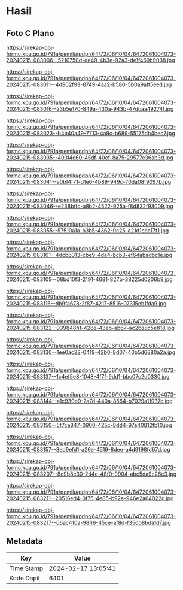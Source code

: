 # Hasil

## Foto C Plano

https://sirekap-obj-formc.kpu.go.id/791a/pemilu/pdpr/64/72/06/10/04/6472061004073-20240215-083006--5210750d-de49-4b3e-92a3-de1f469b9038.jpg

https://sirekap-obj-formc.kpu.go.id/791a/pemilu/pdpr/64/72/06/10/04/6472061004073-20240215-083011--4d902f93-8749-4aa2-b580-5b0a9aff5eed.jpg

https://sirekap-obj-formc.kpu.go.id/791a/pemilu/pdpr/64/72/06/10/04/6472061004073-20240215-083016--23b5e170-849a-430a-943b-47dcaa49274f.jpg

https://sirekap-obj-formc.kpu.go.id/791a/pemilu/pdpr/64/72/06/10/04/6472061004073-20240215-083023--b4b40a49-7713-4a9c-b689-55175db4bec7.jpg

https://sirekap-obj-formc.kpu.go.id/791a/pemilu/pdpr/64/72/06/10/04/6472061004073-20240215-083035--403f4c60-45df-40cf-8a75-29577e36ab3d.jpg

https://sirekap-obj-formc.kpu.go.id/791a/pemilu/pdpr/64/72/06/10/04/6472061004073-20240215-083041--a0bf4f71-d1e6-4b89-949c-70da08f9097b.jpg

https://sirekap-obj-formc.kpu.go.id/791a/pemilu/pdpr/64/72/06/10/04/6472061004073-20240215-083046--e238bffc-a8b2-4522-925a-f8d832f93009.jpg

https://sirekap-obj-formc.kpu.go.id/791a/pemilu/pdpr/64/72/06/10/04/6472061004073-20240215-083055--57510a1a-b3b5-4362-9c25-a21d1cbc17f1.jpg

https://sirekap-obj-formc.kpu.go.id/791a/pemilu/pdpr/64/72/06/10/04/6472061004073-20240215-083101--4dcb6313-cbe9-4da4-bcb3-ef64abadbc1e.jpg

https://sirekap-obj-formc.kpu.go.id/791a/pemilu/pdpr/64/72/06/10/04/6472061004073-20240215-083109--08bd10f3-2191-4681-827b-38225d0206b9.jpg

https://sirekap-obj-formc.kpu.go.id/791a/pemilu/pdpr/64/72/06/10/04/6472061004073-20240215-083116--db9fa678-2f87-4217-8516-07315eb1fda9.jpg

https://sirekap-obj-formc.kpu.go.id/791a/pemilu/pdpr/64/72/06/10/04/6472061004073-20240215-083122--0398484f-428e-43eb-ab67-ac2be8c5e818.jpg

https://sirekap-obj-formc.kpu.go.id/791a/pemilu/pdpr/64/72/06/10/04/6472061004073-20240215-083130--1ee0ac22-0419-42b0-8d07-40b5d6880a2a.jpg

https://sirekap-obj-formc.kpu.go.id/791a/pemilu/pdpr/64/72/06/10/04/6472061004073-20240215-083137--1c4ef5e8-1048-4f7f-9dd1-bbc07c2d0330.jpg

https://sirekap-obj-formc.kpu.go.id/791a/pemilu/pdpr/64/72/06/10/04/6472061004073-20240215-083144--a1c930b9-2a7d-440a-8564-b7029a11937c.jpg

https://sirekap-obj-formc.kpu.go.id/791a/pemilu/pdpr/64/72/06/10/04/6472061004073-20240215-083150--5f7ca847-0900-425c-8dd4-97e40812fb10.jpg

https://sirekap-obj-formc.kpu.go.id/791a/pemilu/pdpr/64/72/06/10/04/6472061004073-20240215-083157--3ed9efd1-a26e-4519-8dee-a4d9198fd67d.jpg

https://sirekap-obj-formc.kpu.go.id/791a/pemilu/pdpr/64/72/06/10/04/6472061004073-20240215-083207--8c9b8c30-2d4e-48f0-9904-abc5da9c26e3.jpg

https://sirekap-obj-formc.kpu.go.id/791a/pemilu/pdpr/64/72/06/10/04/6472061004073-20240215-083211--20516ed4-0f75-4e85-b92e-946e2a64022c.jpg

https://sirekap-obj-formc.kpu.go.id/791a/pemilu/pdpr/64/72/06/10/04/6472061004073-20240215-083217--06ac410a-9846-45ce-af8d-f35db8bda1d7.jpg


## Metadata

| Key        | Value               |
| ---------- | ------------------- |
| Time Stamp | 2024-02-17 13:05:41 |
| Kode Dapil | 6401                |



